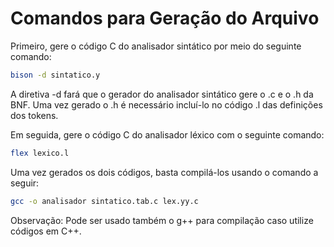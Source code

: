 # Comandos para Geração do Arquivo

Primeiro, gere o código C do analisador sintático por meio do seguinte comando:
```sh
bison -d sintatico.y
```

A diretiva -d fará que o gerador do analisador sintático gere o .c e o .h da BNF. Uma vez gerado o .h é necessário incluí-lo no código .l das definições dos tokens.

Em seguida, gere o código C do analisador léxico com o seguinte comando:
```sh
flex lexico.l
```

Uma vez gerados os dois códigos, basta compilá-los usando o comando a seguir:
```sh
gcc -o analisador sintatico.tab.c lex.yy.c
```

Observação: Pode ser usado também o g++ para compilação caso utilize códigos em C++.